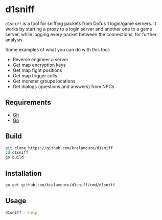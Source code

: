 # d1sniff

`d1sniff` is a tool for sniffing packets from Dofus 1 login/game servers. It works by starting a proxy to a login
server and another one to a game server, while logging every packet between the connections, for further
analysis.

Some examples of what you can do with this tool:

- Reverse engineer a server
- Get map encryption keys
- Get map fight positions
- Get map trigger cells
- Get monster groups locations
- Get dialogs (questions and answers) from NPCs

## Requirements

- [Git](https://git-scm.com/)
- [Go](https://golang.org/)

## Build

```sh
git clone https://github.com/kralamoure/d1sniff
cd d1sniff
go build
```

## Installation

```sh
go get github.com/kralamoure/d1sniff/cmd/d1sniff
```

## Usage

```sh
d1sniff --help
```
